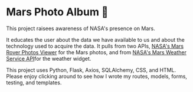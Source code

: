 # Mars Photo Album :rocket:

This project raisees awareness of NASA's presence on Mars. 

It educates the user about the data we have available to us and about the technology used to acquire the data. It pulls from two APIs, [NASA's Mars Rover Photos Viewer](https://github.com/chrisccerami/mars-photo-api) for the Mars photos, and from [NASA's Mars Weather Service API](https://api.nasa.gov/assets/insight/InSight%20Weather%20API%20Documentation.pdf)for the weather widget.

This project uses Python, Flask, Axios, SQLAlchemy, CSS, and HTML. Please enjoy clicking around to see how I wrote my routes, models, forms, testing, and templates. 
